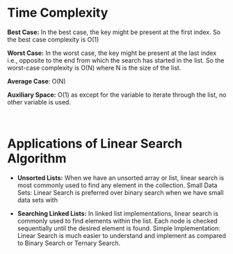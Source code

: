 # Time Complexity
**Best Case:** In the best case, the key might be present at the first index. So the best case complexity is O(1)

**Worst Case:** In the worst case, the key might be present at the last index i.e., opposite to the end from which the search has started in the list. So the worst-case complexity is O(N) where N is the size of the list.

**Average Case**: O(N)

**Auxiliary Space:** O(1) as except for the variable to iterate through the list, no other variable is used. 

<br />

# Applications of Linear Search Algorithm
- **Unsorted Lists:** When we have an unsorted array or list, linear search is most commonly used to find any element in the collection.
Small Data Sets: Linear Search is preferred over binary search when we have small data sets with

- **Searching Linked Lists:** In linked list implementations, linear search is commonly used to find elements within the list. Each node is checked sequentially until the desired element is found.
Simple Implementation: Linear Search is much easier to understand and implement as compared to Binary Search or Ternary Search.
